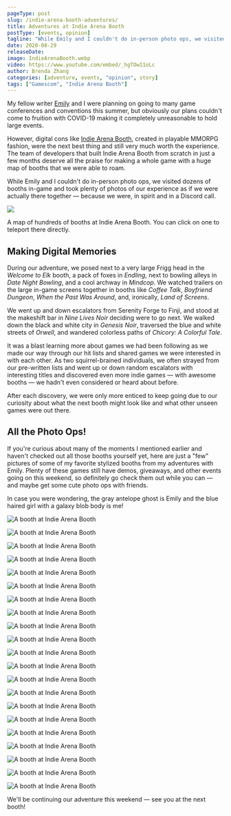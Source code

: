 ```yaml
---
pageType: post
slug: /indie-arena-booth-adventures/
title: Adventures at Indie Arena Booth
postType: [events, opinion]
tagline: "While Emily and I couldn't do in-person photo ops, we visited dozens of booths in-game and took plenty of photos of our experience as if we were actually there together — because we were, in spirit and in a Discord call. We walked down the black and white city in Genesis Noir, traversed the watchful blue streets of Orwell, and wandered the colorless paths of Chicory: A Colorful Tale."
date: 2020-08-29
releaseDate:
image: IndieArenaBooth.webp
video: https://www.youtube.com/embed/_hgTOw11oLc
author: Brenda Zhang
categories: [adventure, events, "opinion", story]
tags: ["Gamescom", "Indie Arena Booth"]
---
```


My fellow writer [Emily](https://indiestorygames.com/author/emily) and I were planning on going to many game conferences and conventions this summer, but obviously our plans couldn't come to fruition with COVID-19 making it completely unreasonable to hold large events.

However, digital cons like [Indie Arena Booth](https://indiearenabooth.de/gamescom2020/games), created in playable MMORPG fashion, were the next best thing and still very much worth the experience. The team of developers that built Indie Arena Booth from scratch in just a few months deserve all the praise for making a whole game with a huge map of booths that we were able to roam.

While Emily and I couldn't do in-person photo ops, we visited dozens of booths in-game and took plenty of photos of our experience as if we were actually there together — because we were, in spirit and in a Discord call.

![][image0]

<figcaption>A map of hundreds of booths at Indie Arena Booth. You can click on one to teleport there directly.</figcaption>

## Making Digital Memories

During our adventure, we posed next to a very large Frigg head in the _Welcome to Elk_ booth, a pack of foxes in _Endling_, next to bowling alleys in _Date Night Bowling_, and a cool archway in _Mindcop_. We watched trailers on the large in-game screens together in booths like _Coffee Talk_, _Boyfriend Dungeon_, _When the Past Was Around_, and, ironically, _Land of Screens_.

We went up and down escalators from Serenity Forge to Finji, and stood at the makeshift bar in _Nine Lives Noir_ deciding were to go next. We walked down the black and white city in _Genesis Noir_, traversed the blue and white streets of _Orwell_, and wandered colorless paths of _Chicory: A Colorful Tale_.

It was a blast learning more about games we had been following as we made our way through our hit lists and shared games we were interested in with each other. As two squirrel-brained individuals, we often strayed from our pre-written lists and went up or down random escalators with interesting titles and discovered even more indie games — with awesome booths — we hadn't even considered or heard about before.

After each discovery, we were only more enticed to keep going due to our curiosity about what the next booth might look like and what other unseen games were out there.

## All the Photo Ops!

If you're curious about many of the moments I mentioned earlier and haven't checked out all those booths yourself yet, here are just a "few" pictures of some of my favorite stylized booths from my adventures with Emily. Plenty of these games still have demos, giveaways, and other events going on this weekend, so definitely go check them out while you can — and maybe get some cute photo ops with friends.

In case you were wondering, the gray antelope ghost is Emily and the blue haired girl with a galaxy blob body is me!

![A booth at Indie Arena Booth][image1]

![A booth at Indie Arena Booth][image2]

![A booth at Indie Arena Booth][image3]

![A booth at Indie Arena Booth][image4]

![A booth at Indie Arena Booth][image5]

![A booth at Indie Arena Booth][image6]

![A booth at Indie Arena Booth][image7]

![A booth at Indie Arena Booth][image8]

![A booth at Indie Arena Booth][image9]

![A booth at Indie Arena Booth][image10]

![A booth at Indie Arena Booth][image11]

![A booth at Indie Arena Booth][image12]

![A booth at Indie Arena Booth][image13]

![A booth at Indie Arena Booth][image14]

![A booth at Indie Arena Booth][image15]

![A booth at Indie Arena Booth][image16]

![A booth at Indie Arena Booth][image17]

![A booth at Indie Arena Booth][image18]

![A booth at Indie Arena Booth][image19]

![A booth at Indie Arena Booth][image20]

![A booth at Indie Arena Booth][image21]

We'll be continuing our adventure this weekend — see you at the next booth!

[image0]: ../../../images/post/indiearenabooth/map.webp
[image1]: ../../../images/post/indiearenabooth/welcome_to_elk.webp
[image2]: ../../../images/post/indiearenabooth/weaving_tides.webp
[image3]: ../../../images/post/indiearenabooth/past_around.webp
[image4]: ../../../images/post/indiearenabooth/tunic.webp
[image5]: ../../../images/post/indiearenabooth/serenity_forge.webp
[image6]: ../../../images/post/indiearenabooth/merchant_skies.webp
[image7]: ../../../images/post/indiearenabooth/land_screens.webp
[image8]: ../../../images/post/indiearenabooth/genesis_noir.webp
[image9]: ../../../images/post/indiearenabooth/orwell.webp
[image10]: ../../../images/post/indiearenabooth/chicory.webp
[image11]: ../../../images/post/indiearenabooth/project_haven.webp
[image12]: ../../../images/post/indiearenabooth/nine_noir_lives.webp
[image13]: ../../../images/post/indiearenabooth/vast_oasis.webp
[image14]: ../../../images/post/indiearenabooth/mindcop.webp
[image15]: ../../../images/post/indiearenabooth/floppy_knights.webp
[image16]: ../../../images/post/indiearenabooth/bowling.webp
[image17]: ../../../images/post/indiearenabooth/minute_of_islands.webp
[image18]: ../../../images/post/indiearenabooth/coffee_talk.webp
[image19]: ../../../images/post/indiearenabooth/bf_dungeon.webp
[image20]: ../../../images/post/indiearenabooth/death_taxes.webp
[image21]: ../../../images/post/indiearenabooth/endling.webp
